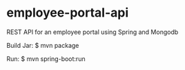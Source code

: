 # employee-portal-api
REST API for an employee portal using Spring and Mongodb

Build Jar:   $ mvn package

Run:         $ mvn spring-boot:run
